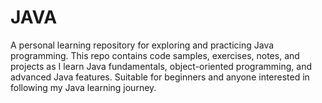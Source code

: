 # JAVA
A personal learning repository for exploring and practicing Java programming. This repo contains code samples, exercises, notes, and projects as I learn Java fundamentals, object-oriented programming, and advanced Java features. Suitable for beginners and anyone interested in following my Java learning journey.
